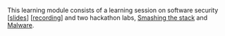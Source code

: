 This learning module consists of a learning session on software security 
\[[slides](http://ver.miun.se/courses/security/dasak/software-slides.pdf)\] 
\[[recording](https://connect.sunet.se/p58xnj3fxki/)\] and two hackathon labs, 
[Smashing the stack][stacksmash]
and [Malware][malware].

[stacksmash]: https://ver.miun.se/courses/security/dasak/stacksmash.pdf
[malware]: https://ver.miun.se/courses/security/dasak/malware.pdf
